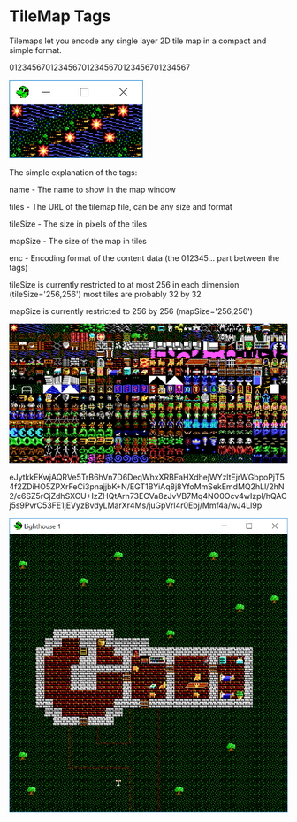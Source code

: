 # TileMap Tags

Tilemaps let you encode any single layer 2D tile map in a compact and simple format.

<tilemap name='Map1' tiles='http://wiki.ultimacodex.com/images/5/55/Ultima_5_-_Tiles-pc.png' tileSize='16,16' mapSize='10,4' enc='hex_4'>0123456701234567012345670123456701234567</tilemap>

![Image of Map1](/images/TileMap1.png)

The simple explanation of the tags:

name - The name to show in the map window

tiles - The URL of the tilemap file, can be any size and format

tileSize - The size in pixels of the tiles

mapSize - The size of the map in tiles

enc - Encoding format of the content data (the 012345... part between the tags)


tileSize is currently restricted to at most 256 in each dimension (tileSize='256,256') most tiles are probably 32 by 32

mapSize is currently restricted to 256 by 256 (mapSize='256,256')

![Image of the tileset](/images/Ultima5.png)

<tilemap name='Lighthouse' tiles='http://wiki.ultimacodex.com/images/5/55/Ultima_5_-_Tiles-pc.png' tileSize='16,16' mapSize='32,32' enc='zbase64_8'>eJytkkEKwjAQRVe5TrB6hVn7D6DeqWhxXRBEaHXdhejWYzltEjrWGbpoPjT54f2ZDiHO5ZPXrFeCi3pnajjbK+N/EGT1BYiAq8j8YfoMmSekEmdMQ2hLl/2hN2/c6SZ5rCjZdhSXCU+IzZHQtArn73ECVa8zJvVB7Mq4NO0Ocv4wIzpl/hQACj5s9PvrC53FE1jEVyzBvdyLMarXr4Ms/juGpVrl4r0Ebj/Mmf4a/wJ4Ll9p</tilemap>

![Image of Lighthouse](images\LightHouse.png)
